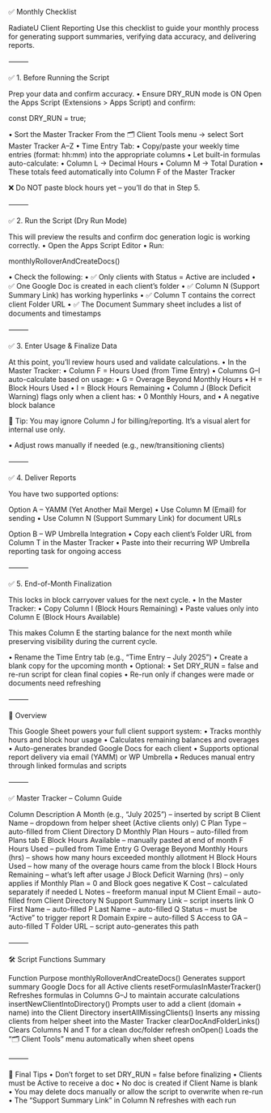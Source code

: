 ✅ Monthly Checklist

RadiateU Client Reporting
Use this checklist to guide your monthly process for generating support summaries, verifying data accuracy, and delivering reports.

⸻

✅ 1. Before Running the Script

Prep your data and confirm accuracy.
  • Ensure DRY_RUN mode is ON
Open the Apps Script (Extensions > Apps Script) and confirm:

const DRY_RUN = true;


  • Sort the Master Tracker
From the 🗂 Client Tools menu → select Sort Master Tracker A–Z
  • Time Entry Tab:
  • Copy/paste your weekly time entries (format: hh:mm) into the appropriate columns
  • Let built-in formulas auto-calculate:
  • Column L → Decimal Hours
  • Column M → Total Duration
  • These totals feed automatically into Column F of the Master Tracker

❌ Do NOT paste block hours yet – you’ll do that in Step 5.

⸻

✅ 2. Run the Script (Dry Run Mode)

This will preview the results and confirm doc generation logic is working correctly.
  • Open the Apps Script Editor
  • Run:

monthlyRolloverAndCreateDocs()


  • Check the following:
  • ✅ Only clients with Status = Active are included
  • ✅ One Google Doc is created in each client’s folder
  • ✅ Column N (Support Summary Link) has working hyperlinks
  • ✅ Column T contains the correct client Folder URL
  • ✅ The Document Summary sheet includes a list of documents and timestamps

⸻

✅ 3. Enter Usage & Finalize Data

At this point, you’ll review hours used and validate calculations.
  • In the Master Tracker:
  • Column F = Hours Used (from Time Entry)
  • Columns G–I auto-calculate based on usage:
  • G = Overage Beyond Monthly Hours
  • H = Block Hours Used
  • I = Block Hours Remaining
  • Column J (Block Deficit Warning) flags only when a client has:
  • 0 Monthly Hours, and
  • A negative block balance

🧠 Tip: You may ignore Column J for billing/reporting. It’s a visual alert for internal use only.

  • Adjust rows manually if needed (e.g., new/transitioning clients)

⸻

✅ 4. Deliver Reports

You have two supported options:

Option A – YAMM (Yet Another Mail Merge)
  • Use Column M (Email) for sending
  • Use Column N (Support Summary Link) for document URLs

Option B – WP Umbrella Integration
  • Copy each client’s Folder URL from Column T in the Master Tracker
  • Paste into their recurring WP Umbrella reporting task for ongoing access

⸻

✅ 5. End-of-Month Finalization

This locks in block carryover values for the next cycle.
  • In the Master Tracker:
  • Copy Column I (Block Hours Remaining)
  • Paste values only into Column E (Block Hours Available)

This makes Column E the starting balance for the next month while preserving visibility during the current cycle.

  • Rename the Time Entry tab (e.g., “Time Entry – July 2025”)
  • Create a blank copy for the upcoming month
  • Optional:
  • Set DRY_RUN = false and re-run script for clean final copies
  • Re-run only if changes were made or documents need refreshing

⸻

📘 Overview

This Google Sheet powers your full client support system:
  • Tracks monthly hours and block hour usage
  • Calculates remaining balances and overages
  • Auto-generates branded Google Docs for each client
  • Supports optional report delivery via email (YAMM) or WP Umbrella
  • Reduces manual entry through linked formulas and scripts

⸻

✅ Master Tracker – Column Guide

Column  Description
A Month (e.g., “July 2025”) – inserted by script
B Client Name – dropdown from helper sheet (Active clients only)
C Plan Type – auto-filled from Client Directory
D Monthly Plan Hours – auto-filled from Plans tab
E Block Hours Available – manually pasted at end of month
F Hours Used – pulled from Time Entry
G Overage Beyond Monthly Hours (hrs) – shows how many hours exceeded monthly allotment
H Block Hours Used – how many of the overage hours came from the block
I Block Hours Remaining – what’s left after usage
J Block Deficit Warning (hrs) – only applies if Monthly Plan = 0 and Block goes negative
K Cost – calculated separately if needed
L Notes – freeform manual input
M Client Email – auto-filled from Client Directory
N Support Summary Link – script inserts link
O First Name – auto-filled
P Last Name – auto-filled
Q Status – must be “Active” to trigger report
R Domain Expire – auto-filled
S Access to GA – auto-filled
T Folder URL – script auto-generates this path


⸻

🛠 Script Functions Summary

Function  Purpose
monthlyRolloverAndCreateDocs()  Generates support summary Google Docs for all Active clients
resetFormulasInMasterTracker()  Refreshes formulas in Columns G–J to maintain accurate calculations
insertNewClientIntoDirectory()  Prompts user to add a client (domain + name) into the Client Directory
insertAllMissingClients() Inserts any missing clients from helper sheet into the Master Tracker
clearDocAndFolderLinks()  Clears Columns N and T for a clean doc/folder refresh
onOpen()  Loads the “🗂 Client Tools” menu automatically when sheet opens


⸻

📌 Final Tips
  • Don’t forget to set DRY_RUN = false before finalizing
  • Clients must be Active to receive a doc
  • No doc is created if Client Name is blank
  • You may delete docs manually or allow the script to overwrite when re-run
  • The “Support Summary Link” in Column N refreshes with each run